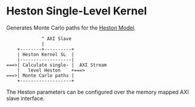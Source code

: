 Heston Single-Level Kernel
==========================

Generates Monte Carlo paths for the [Heston Model](http://en.wikipedia.org/wiki/Heston_model).

```
             ^ AXI Slave
             |
    +--------+----------+
    | Heston Kernel SL  |
    |-------------------|
===>| Calculate single- |  AXI Stream
    |   level Heston    +===>
===>| Monte Carlo paths |  
    +-------------------+
```

The Heston parameters can be configured over the memory mapped AXI slave interface.
